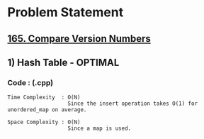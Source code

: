 # Problem Statement

## [165. Compare Version Numbers]()


## 1) Hash Table - OPTIMAL

     
  
        
   ### Code : (.cpp)  
      
          

    Time Complexity  : O(N)
                       Since the insert operation takes O(1) for unordered_map on average. 

    Space Complexity : O(N)
                       Since a map is used.
